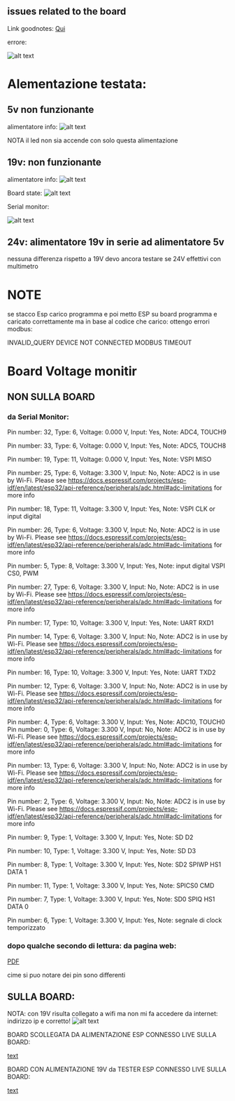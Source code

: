 
## issues related to the board

Link goodnotes: [Qui](https://web.goodnotes.com/s/MFs1q0628At8S2OhyxoSrB#page-4)



 errore: 

![alt text](image.png)



# Alementazione testata: 

## 5v non funzionante

alimentatore info:
![alt text](image-1.png)


NOTA il led non sia accende con solo questa alimentazione


## 19v: non funzionante


alimentatore info: 
![alt text](image-3.png)


Board state: 
![alt text](image-2.png)

Serial monitor: 

![alt text](image-4.png)

## 24v: alimentatore 19v in serie ad alimentatore 5v
nessuna differenza rispetto a 19V
devo ancora testare se 24V effettivi con multimetro


# NOTE 
se stacco Esp carico programma e poi metto ESP su board programma e caricato correttamente ma in base al codice che carico: ottengo errori modbus:

INVALID_QUERY
DEVICE NOT CONNECTED 
MODBUS TIMEOUT


# Board Voltage monitir

## NON SULLA BOARD


### da Serial Monitor:

Pin number: 32, Type: 6, Voltage: 0.000 V, Input: Yes, Note: ADC4, TOUCH9

Pin number: 33, Type: 6, Voltage: 0.000 V, Input: Yes, Note: ADC5, TOUCH8

Pin number: 19, Type: 11, Voltage: 0.000 V, Input: Yes, Note: VSPI MISO

Pin number: 25, Type: 6, Voltage: 3.300 V, Input: No, Note: ADC2 is in use by Wi-Fi. Please see https://docs.espressif.com/projects/esp-idf/en/latest/esp32/api-reference/peripherals/adc.html#adc-limitations for more info

Pin number: 18, Type: 11, Voltage: 3.300 V, Input: Yes, Note: VSPI CLK or input digital

Pin number: 26, Type: 6, Voltage: 3.300 V, Input: No, Note: ADC2 is in use by Wi-Fi. Please see https://docs.espressif.com/projects/esp-idf/en/latest/esp32/api-reference/peripherals/adc.html#adc-limitations for more info

Pin number: 5, Type: 8, Voltage: 3.300 V, Input: Yes, Note: input digital VSPI CS0, PWM

Pin number: 27, Type: 6, Voltage: 3.300 V, Input: No, Note: ADC2 is in use by Wi-Fi. Please see https://docs.espressif.com/projects/esp-idf/en/latest/esp32/api-reference/peripherals/adc.html#adc-limitations for more info

Pin number: 17, Type: 10, Voltage: 3.300 V, Input: Yes, Note: UART RXD1

Pin number: 14, Type: 6, Voltage: 3.300 V, Input: No, Note: ADC2 is in use by Wi-Fi. Please see https://docs.espressif.com/projects/esp-idf/en/latest/esp32/api-reference/peripherals/adc.html#adc-limitations for more info

Pin number: 16, Type: 10, Voltage: 3.300 V, Input: Yes, Note: UART TXD2

Pin number: 12, Type: 6, Voltage: 3.300 V, Input: No, Note: ADC2 is in use by Wi-Fi. Please see https://docs.espressif.com/projects/esp-idf/en/latest/esp32/api-reference/peripherals/adc.html#adc-limitations for more info

Pin number: 4, Type: 6, Voltage: 3.300 V, Input: Yes, Note: ADC10, TOUCH0
Pin number: 0, Type: 6, Voltage: 3.300 V, Input: No, Note: ADC2 is in use by Wi-Fi. Please see https://docs.espressif.com/projects/esp-idf/en/latest/esp32/api-reference/peripherals/adc.html#adc-limitations for more info

Pin number: 13, Type: 6, Voltage: 3.300 V, Input: No, Note: ADC2 is in use by Wi-Fi. Please see https://docs.espressif.com/projects/esp-idf/en/latest/esp32/api-reference/peripherals/adc.html#adc-limitations for more info

Pin number: 2, Type: 6, Voltage: 3.300 V, Input: No, Note: ADC2 is in use by Wi-Fi. Please see https://docs.espressif.com/projects/esp-idf/en/latest/esp32/api-reference/peripherals/adc.html#adc-limitations for more info

Pin number: 9, Type: 1, Voltage: 3.300 V, Input: Yes, Note: SD D2

Pin number: 10, Type: 1, Voltage: 3.300 V, Input: Yes, Note: SD D3

Pin number: 8, Type: 1, Voltage: 3.300 V, Input: Yes, Note: SD2 SPIWP HS1 DATA 1

Pin number: 11, Type: 1, Voltage: 3.300 V, Input: Yes, Note: SPICS0 CMD

Pin number: 7, Type: 1, Voltage: 3.300 V, Input: Yes, Note: SD0 SPIQ HS1 DATA 0

Pin number: 6, Type: 1, Voltage: 3.300 V, Input: Yes, Note: segnale di clock temporizzato


### dopo qualche secondo di lettura: da pagina web:

[PDF](Pinout_not_attached.pdf)

cime si puo notare dei pin sono differenti

## SULLA BOARD:

NOTA: con 19V risulta collegato a wifi ma non mi fa accedere da internet:
indirizzo ip e corretto!
![alt text](image-5.png)

BOARD SCOLLEGATA DA ALIMENTAZIONE ESP CONNESSO LIVE SULLA BOARD:

[text](Pinout_onBoardNoAlimentation.pdf)

BOARD CON ALIMENTAZIONE 19V da TESTER ESP CONNESSO LIVE SULLA BOARD:

[text](BoardCOnnessaALIMENTAZIONE.pdf)